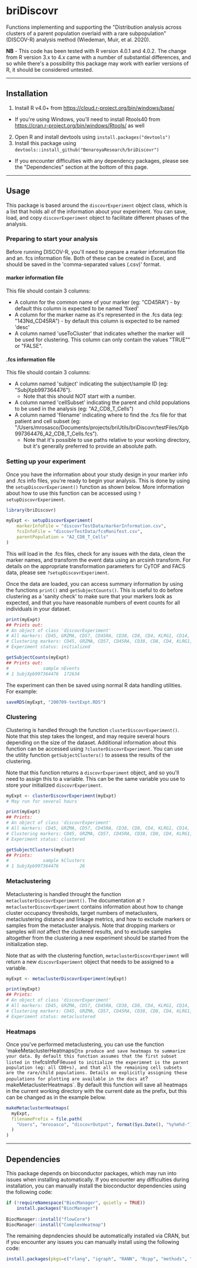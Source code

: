 # briDiscovr

Functions implementing and supporting the "Distribution analysis across clusters of a parent population overlaid with a rare subpopulation" (DISCOV-R) analysis method (Wiedeman, Muir, et al. 2020).

**NB** - This code has been tested with R version 4.0.1 and 4.0.2. The change from R version 3.x to 4.x came with a number of substantial differences, and so while there's a possibility this package may work with earlier versions of R, it should be considered untested.

---

## Installation

1. Install R v4.0+ from https://cloud.r-project.org/bin/windows/base/
  * If you're using Windows, you'll need to install Rtools40 from https://cran.r-project.org/bin/windows/Rtools/ as well
2. Open R and install devtools using ```install.packages("devtools")```
3. Install this package using ```devtools::install_github("BenaroyaResearch/briDiscovr")```
  * If you encounter difficulties with any dependency packages, please see the "Dependencies" section at the bottom of this page.
  
---

## Usage

This package is based around the `discovrExperiment` object class, which is a list that holds all of the information about your experiment. You can save, load, and copy `discovrExperiment` object to facilitate different phases of the analysis.

### Preparing to start your analysis

Before running DISCOV-R, you'll need to prepare a marker information file and an. fcs information file. Both of these can be created in Excel, and should be saved in the 'comma-separated values (.csv)' format.

#### marker information file

This file should contain 3 columns:

* A column for the common name of your marker (eg: "CD45RA") - by default this column is expected to be named 'fixed'
* A column for the marker name as it's represented in the .fcs data (eg: "143Nd_CD45RA") - by default this column is expected to be named 'desc'
* A column named 'useToCluster' that indicates whether the marker will be used for clustering. This column can only contain the values "TRUE"" or "FALSE".

#### .fcs information file

This file should contain 3 columns:

* A column named 'subject' indicating the subject/sample ID (eg: "SubjXpb997364476"). 
  * Note that this should NOT start with a number.
* A column named 'cellSubset' indicating the parent and child populations to be used in the analysis (eg: "A2_CD8_T_Cells")
* A column named 'filename' indicating where to find the .fcs file for that patient and cell subset (eg: "/Users/mrosasco/Documents/projects/briUtils/briDiscovr/testFiles/Xpb997364476_A2_CD8_T_Cells.fcs"). 
  * Note that it's possible to use paths relative to your working directory, but it's generally preferred to provide an absolute path.
  
### Setting up your experiment

Once you have the information about your study design in your marker info and .fcs info files, you're ready to begin your analysis. This is done by using the `setupDiscovrExperiment()` function as shown below. More information about how to use this function can be accessed using `?setupDiscovrExperiment`.

```R
library(briDiscovr)

myExpt <- setupDiscovrExperiment(
    markerInfoFile = "discovrTestData/markerInformation.csv",
    fcsInfoFile = "discovrTestData/fcsManifest.csv",
    parentPopulation = "A2_CD8_T_Cells"
)
```

This will load in the .fcs files, check for any issues with the data, clean the marker names, and transform the event data using an arcsinh transform. For details on the appropriate transformation parameters for CyTOF and FACS data, please see `?setupDiscovrExperiment`.

Once the data are loaded, you can access summary information by using the functions `print()` and `getSubjectCounts()`. This is useful to do before clustering as a 'sanity check' to make sure that your markers look as expected, and that you have reasonable numbers of event counts for all individuals in your dataset.

```R
print(myExpt)
## Prints out:
# An object of class 'discovrExperiment'
# All markers: CD45, GRZMA, CD57, CD45RA, CD38, CD8, CD4, KLRG1, CD14, CD127, CD226, HELIOS, CD2, NKG2C, CD3, TIGIT, CD25, CD27, CD161, TBET, CD39, EOMES, CXCR3, CD95, CD19, NKG2A, CCR7, CD122, CD103, KI67, PD1, CD56, CD16
# Clustering markers: CD45, GRZMA, CD57, CD45RA, CD38, CD8, CD4, KLRG1, CD14, CD127, CD226, HELIOS, CD2, NKG2C, CD3, TIGIT, CD25, CD27, CD161, TBET, CD39, EOMES, CXCR3, CD95, CD19, NKG2A, CCR7, CD122, CD103, KI67, PD1, CD56, CD16
# Experiment status: initialized

getSubjectCounts(myExpt)
## Prints out:
#             sample nEvents
# 1 SubjXpb997364476  172634
```

The experiment can then be saved using normal R data handling utilities. For example:

```R
saveRDS(myExpt, "200709-textExpt.RDS")
```

### Clustering

Clustering is handled through the function `clusterDiscovrExperiment()`. Note that this step takes the longest, and may require several hours depending on the size of the dataset. Additional information about this function can be accessed using `?clusterDiscovrExperiment`. You can use the utility function `getSubjectClusters()` to assess the results of the clustering.

Note that this function returns a `discovrExperiment` object, and so you'll need to assign this to a variable. This can be the same variable you use to store your initialized `discovrExperiment`.

```R
myExpt <- clusterDiscovrExperiment(myExpt)
# May run for several hours

print(myExpt)
## Prints:
# An object of class 'discovrExperiment'
# All markers: CD45, GRZMA, CD57, CD45RA, CD38, CD8, CD4, KLRG1, CD14, CD127, CD226, HELIOS, CD2, NKG2C, CD3, TIGIT, CD25, CD27, CD161, TBET, CD39, EOMES, CXCR3, CD95, CD19, NKG2A, CCR7, CD122, CD103, KI67, PD1, CD56, CD16
# Clustering markers: CD45, GRZMA, CD57, CD45RA, CD38, CD8, CD4, KLRG1, CD14, CD127, CD226, HELIOS, CD2, NKG2C, CD3, TIGIT, CD25, CD27, CD161, TBET, CD39, EOMES, CXCR3, CD95, CD19, NKG2A, CCR7, CD122, CD103, KI67, PD1, CD56, CD16
# Experiment status: clustered

getSubjectClusters(myExpt)
## Prints:
#             sample kClusters
# 1 SubjXpb997364476        26
```

### Metaclustering

Metaclustering is handled throught the function `metaclusterDiscovrExperiment()`. The documentation at `?metaclusterDiscovrExperiment` contains information about how to change cluster occupancy thresholds, target numbers of metaclusters, metaclustering distance and linkage metrics, and how to exclude markers or samples from the metacluster analysis. Note that dropping markers or samples will *not* affect the clustered results, and to exclude samples altogether from the clustering a new experiment should be started from the initialization step. 

Note that as with the clustering function, `metaclusterDiscovrExperiment` will return a new `discovrExperiment` object that needs to be assigned to a variable.

```R
myExpt <- metaclusterDiscovrExperiment(myExpt)

print(myExpt)
## Prints:
# An object of class 'discovrExperiment'
# All markers: CD45, GRZMA, CD57, CD45RA, CD38, CD8, CD4, KLRG1, CD14, CD127, CD226, HELIOS, CD2, NKG2C, CD3, TIGIT, CD25, CD27, CD161, TBET, CD39, EOMES, CXCR3, CD95, CD19, NKG2A, CCR7, CD122, CD103, KI67, PD1, CD56, CD16
# Clustering markers: CD45, GRZMA, CD57, CD45RA, CD38, CD8, CD4, KLRG1, CD14, CD127, CD226, HELIOS, CD2, NKG2C, CD3, TIGIT, CD25, CD27, CD161, TBET, CD39, EOMES, CXCR3, CD95, CD19, NKG2A, CCR7, CD122, CD103, KI67, PD1, CD56, CD16
# Experiment status: metaclustered
```

### Heatmaps

Once you've performed metaclustering, you can use the function 'makeMetaclusterHeatmaps()` to produce and save heatmaps to summarize your data. By default this function assumes that the first subset listed in the `fcsInfoFile` used to initialize the experimnet is the parent population (eg: all CD8+s), and that all the remaining cell subsets are the rare/child populations. Details on explicitly assigning these populations for plotting are available in the docs at `?makeMetaclusterHeatmaps`. By default this function will save all heatmaps in the current working directory with the current date as the prefix, but this can be changed as in the example below.

```R
makeMetaclusterHeatmaps(
  myExpt,
  filenamePrefix = file.path(
    "Users", "mrosasco", "discovrOutput", format(Sys.Date(), "%y%m%d-")
  )
)
```

---

## Dependencies

This package depends on bioconductor packages, which may run into issues when installing automatically. If you encounter any difficulties during installation, you can manually install the bioconductor dependencies using the following code:

```R
if (!requireNamespace("BiocManager", quietly = TRUE))
    install.packages("BiocManager")
    
BiocManager::install("flowCore")
BiocManager::install("ComplexHeatmap")
```

The remaining depndencies should be automatically installed via CRAN, but if you encounter any issues you can manually install using the following code:

```R
install.packages(pkgs=c("rlang", "igraph", "RANN", "Rcpp", "methods", "tidyverse", "reshape2", "RColorBrewer", "circlize", "viridisLite")
```
